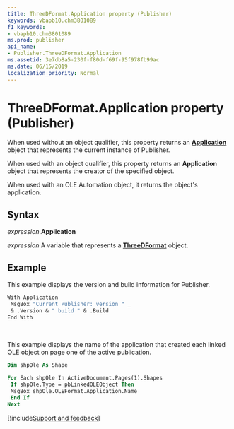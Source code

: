 ```yaml
---
title: ThreeDFormat.Application property (Publisher)
keywords: vbapb10.chm3801089
f1_keywords:
- vbapb10.chm3801089
ms.prod: publisher
api_name:
- Publisher.ThreeDFormat.Application
ms.assetid: 3e7db8a5-230f-f80d-f69f-95f978fb99ac
ms.date: 06/15/2019
localization_priority: Normal
---
```



# ThreeDFormat.Application property (Publisher)

When used without an object qualifier, this property returns an **[Application](Publisher.Application.md)** object that represents the current instance of Publisher. 

When used with an object qualifier, this property returns an **Application** object that represents the creator of the specified object. 

When used with an OLE Automation object, it returns the object's application.


## Syntax

_expression_.**Application**

_expression_ A variable that represents a **[ThreeDFormat](Publisher.ThreeDFormat.md)** object.


## Example

This example displays the version and build information for Publisher.

```vb
With Application 
 MsgBox "Current Publisher: version " _ 
 & .Version & " build " & .Build 
End With
```

<br/>

This example displays the name of the application that created each linked OLE object on page one of the active publication.

```vb
Dim shpOle As Shape 
 
For Each shpOle In ActiveDocument.Pages(1).Shapes 
 If shpOle.Type = pbLinkedOLEObject Then 
 MsgBox shpOle.OLEFormat.Application.Name 
 End If 
Next
```

[!include[Support and feedback](~/includes/feedback-boilerplate.md)]
